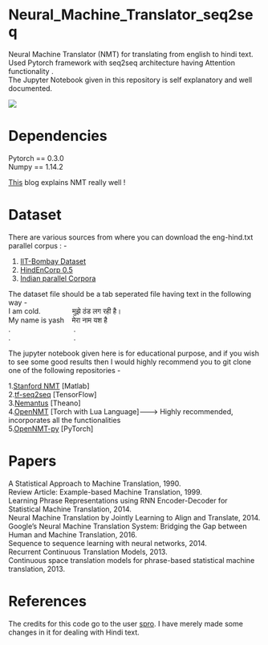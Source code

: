 # Neural_Machine_Translator_seq2seq
Neural Machine Translator (NMT) for translating from english to hindi text. Used Pytorch framework with seq2seq architecture having Attention functionality .<br/>
The Jupyter Notebook given in this repository is self explanatory and well documented.

![](https://cdn-images-1.medium.com/max/1600/1*75Jb0q3sX1GDYmJSfl-gOw.gif)

# Dependencies
Pytorch == 0.3.0<br/>
Numpy == 1.14.2

[This](https://medium.com/@umerfarooq_26378/neural-machine-translation-with-code-68c425044bbd) blog explains NMT really well !

# Dataset
There are various sources from where you can download the eng-hind.txt parallel corpus : -<br/>
1. [IIT-Bombay Dataset](http://www.cfilt.iitb.ac.in/iitb_parallel/iitb_corpus_download/)<br/>
2. [HindEnCorp 0.5](https://lindat.mff.cuni.cz/repository/xmlui/handle/11858/00-097C-0000-0023-625F-0)<br/>
3. [Indian parallel Corpora](https://github.com/joshua-decoder/indian-parallel-corpora)<br/>

The dataset file should be a tab seperated file having text in the following way - <br/>
I am cold.  &nbsp;&nbsp;&nbsp;&nbsp;&nbsp;&nbsp;&nbsp;&nbsp;&nbsp;&nbsp;&nbsp;&nbsp;&nbsp;&nbsp; मुझे ठंड लग रही है। <br/>
My name is yash &nbsp;&nbsp;  मेरा नाम यश है <br/>
.          &nbsp;&nbsp;&nbsp;&nbsp;&nbsp;&nbsp; &nbsp;&nbsp;&nbsp;&nbsp;&nbsp;&nbsp;  &nbsp;&nbsp;&nbsp;&nbsp;&nbsp;&nbsp;&nbsp;&nbsp;&nbsp;&nbsp;&nbsp;&nbsp;&nbsp;&nbsp;&nbsp;&nbsp;   .<br/>
.        &nbsp;&nbsp;&nbsp;&nbsp;&nbsp;&nbsp;  &nbsp;&nbsp;&nbsp;&nbsp;&nbsp;&nbsp; &nbsp;&nbsp;&nbsp;&nbsp;&nbsp;&nbsp;&nbsp;&nbsp;&nbsp;&nbsp;&nbsp;&nbsp;&nbsp;&nbsp;&nbsp;&nbsp;     .<br/>

The jupyter notebook given here is for educational purpose, and if you wish to see some good results then I would highly recommend you to git clone one of the following repositories -<br/>

1.[Stanford NMT](https://nlp.stanford.edu/projects/nmt/) [Matlab] <br/>
2.[tf-seq2seq](https://github.com/google/seq2seq) [TensorFlow] <br/>
3.[Nemantus](https://github.com/rsennrich/nematus) [Theano] <br/>
4.[OpenNMT](https://github.com/OpenNMT/OpenNMT) [Torch with Lua Language]---> Highly recommended, incorporates all the functionalities <br/>
5.[OpenNMT-py](https://github.com/OpenNMT/OpenNMT-py) [PyTorch]<br/>

# Papers
A Statistical Approach to Machine Translation, 1990.<br/>
Review Article: Example-based Machine Translation, 1999.<br/>
Learning Phrase Representations using RNN Encoder-Decoder for Statistical Machine Translation, 2014.<br/>
Neural Machine Translation by Jointly Learning to Align and Translate, 2014.<br/>
Google’s Neural Machine Translation System: Bridging the Gap between Human and Machine Translation, 2016.<br/>
Sequence to sequence learning with neural networks, 2014.<br/>
Recurrent Continuous Translation Models, 2013.<br/>
Continuous space translation models for phrase-based statistical machine translation, 2013.<br/>


# References
The credits for this code go to the user [spro](https://github.com/spro/practical-pytorch/blob/master/seq2seq-translation/seq2seq-translation.ipynb). I have merely made some changes in it for dealing with Hindi text.
